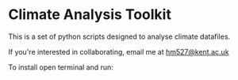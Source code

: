 # Climate Analysis Toolkit

This is a set of python scripts designed to analyse climate datafiles.

If you're interested in collaborating, email me at hm527@kent.ac.uk

To install open terminal and run:
